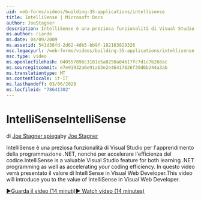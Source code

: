 ```yaml
---
uid: web-forms/videos/building-35-applications/intellisense
title: IntelliSense | Microsoft Docs
author: JoeStagner
description: IntelliSense è una preziosa funzionalità di Visual Studio per l'apprendimento della programmazione .NET, nonché per accelerare l'efficienza del codice. Questo video introdurrà...
ms.author: riande
ms.date: 04/09/2009
ms.assetid: 541d38fd-2d62-4db5-bb9f-182163829326
msc.legacyurl: /web-forms/videos/building-35-applications/intellisense
msc.type: video
ms.openlocfilehash: 040557898c3181e5a8258a04617fc7d1c7b268ac
ms.sourcegitcommit: e7e91932a6e91a63e2e46417626f39d6b244a3ab
ms.translationtype: MT
ms.contentlocale: it-IT
ms.lasthandoff: 03/06/2020
ms.locfileid: "78641302"
---
```

# <a name="intellisense"></a><span data-ttu-id="9b4fa-104">IntelliSense</span><span class="sxs-lookup"><span data-stu-id="9b4fa-104">IntelliSense</span></span>

<span data-ttu-id="9b4fa-105">di [Joe Stagner spiega](https://github.com/JoeStagner)</span><span class="sxs-lookup"><span data-stu-id="9b4fa-105">by [Joe Stagner](https://github.com/JoeStagner)</span></span>

<span data-ttu-id="9b4fa-106">IntelliSense è una preziosa funzionalità di Visual Studio per l'apprendimento della programmazione .NET, nonché per accelerare l'efficienza del codice.</span><span class="sxs-lookup"><span data-stu-id="9b4fa-106">IntelliSense is a valuable Visual Studio feature for both learning .NET programming as well as accelerating your coding efficiency.</span></span> <span data-ttu-id="9b4fa-107">In questo video verrà presentato il valore di IntelliSense in Visual Web Developer.</span><span class="sxs-lookup"><span data-stu-id="9b4fa-107">This video will introduce you to the value of IntelliSense in Visual Web Developer.</span></span>

[<span data-ttu-id="9b4fa-108">&#9654;Guarda il video (14 minuti)</span><span class="sxs-lookup"><span data-stu-id="9b4fa-108">&#9654; Watch video (14 minutes)</span></span>](https://channel9.msdn.com/Blogs/ASP-NET-Site-Videos/intellisense)
